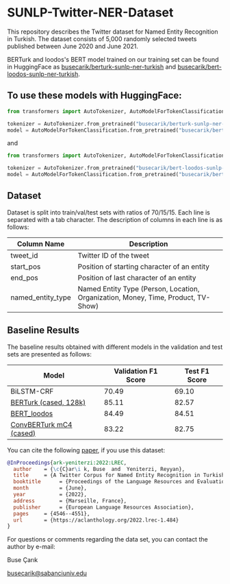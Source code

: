 # SUNLP-Twitter-NER-Dataset

This repository describes the Twitter dataset for Named Entity Recognition in Turkish. The dataset consists of 5,000 randomly selected tweets published between June 2020 and June 2021. 

BERTurk and loodos's BERT model trained on our training set can be found in HuggingFace as [busecarik/berturk-sunlp-ner-turkish](https://huggingface.co/busecarik/berturk-sunlp-ner-turkish) and [busecarik/bert-loodos-sunlp-ner-turkish](https://huggingface.co/busecarik/bert-loodos-sunlp-ner-turkish). 

## To use these models with HuggingFace:

```python
from transformers import AutoTokenizer, AutoModelForTokenClassification

tokenizer = AutoTokenizer.from_pretrained("busecarik/berturk-sunlp-ner-turkish")
model = AutoModelForTokenClassification.from_pretrained("busecarik/berturk-sunlp-ner-turkish")
```

and

```python
from transformers import AutoTokenizer, AutoModelForTokenClassification

tokenizer = AutoTokenizer.from_pretrained("busecarik/bert-loodos-sunlp-ner-turkish")
model = AutoModelForTokenClassification.from_pretrained("busecarik/bert-loodos-sunlp-ner-turkish")
```

## Dataset

Dataset is split into train/val/test sets with ratios of 70/15/15. Each line is separated with a tab character. The description of columns in each line is as follows:

| Column Name  | Description |
| ------------- | ------------- |
| tweet_id | Twitter ID of the tweet |
| start_pos | Position of starting character of an entity |
| end_pos | Position of last character of an entity |
| named_entity_type | Named Entity Type (Person, Location, Organization, Money, Time, Product, TV-Show) |


## Baseline Results

The baseline results obtained with different models in the validation and test sets are presented as follows: 

| Model                                                                                    | Validation F1 Score  | Test F1 Score
| ---------------------------------------------------------------------------------------- | -------------------- | -------------
| BiLSTM-CRF                                                                               | 70.49                | 69.10
| [BERTurk (cased, 128k)](https://huggingface.co/dbmdz/bert-base-turkish-128k-cased)       | 85.11                | 82.57
| [BERT_loodos](https://huggingface.co/loodos/bert-base-turkish-cased)                     | 84.49                | 84.51
| [ConvBERTurk mC4 (cased)](https://huggingface.co/dbmdz/convbert-base-turkish-mc4-cased)  | 83.22                | 82.75

You can cite the following [paper](http://www.lrec-conf.org/proceedings/lrec2022/pdf/2022.lrec-1.484.pdf), if you use this dataset:

```bibtex
@InProceedings{ark-yeniterzi:2022:LREC,
  author    = {\c{C}ar\i k, Buse  and  Yeniterzi, Reyyan},
  title     = {A Twitter Corpus for Named Entity Recognition in Turkish},
  booktitle      = {Proceedings of the Language Resources and Evaluation Conference},
  month          = {June},
  year           = {2022},
  address        = {Marseille, France},
  publisher      = {European Language Resources Association},
  pages     = {4546--4551},
  url       = {https://aclanthology.org/2022.lrec-1.484}
}
```

For questions or comments regarding the data set, you can contact the author by e-mail:

Buse Çarık

busecarik@sabanciuniv.edu
